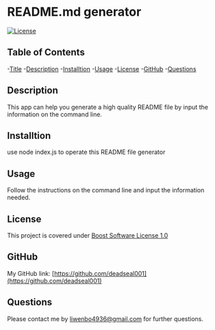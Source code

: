 # README.md generator
[![License](https://img.shields.io/badge/License-Boost_1.0-lightblue.svg)](https://www.boost.org/LICENSE_1_0.txt)
## Table of Contents
  
  -[Title](#Title)
  -[Description](#Description)
  -[Installtion](#Installtion)
  -[Usage](#Usage)
  -[License](#License)
  -[GitHub](#GitHub)
  -[Questions](#Questions)
  
  
## Description
This app can help you generate a high quality README file by input the information on the command line.


## Installtion
use node index.js to operate this README file generator


## Usage
Follow the instructions on the command line and input the information needed.


## License
This project is covered under [Boost Software License 1.0](https://www.boost.org/LICENSE_1_0.txt)


## GitHub
My GitHub link: [https://github.com/deadseal001](https://github.com/deadseal001)         


## Questions
Please contact me by [liwenbo4936@gmail.com](mailto:liwenbo4936@gmail.com) for further questions. 



  
